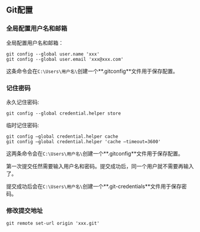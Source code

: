 ## Git配置

### 全局配置用户名和邮箱

全局配置用户名和邮箱：
```
git config --global user.name 'xxx'
git config --global user.email 'xxx@xxx.com'
```

这条命令会在`C:\Users\用户名\`创建一个**.gitconfig**文件用于保存配置。

### 记住密码

永久记住密码:
```
git config --global credential.helper store
```

临时记住密码:
```
git config –global credential.helper cache
git config –global credential.helper 'cache –timeout=3600'
```

这两条命令会在`C:\Users\用户名\`创建一个**.gitconfig**文件用于保存配置。

第一次提交任然需要输入用户名和密码。提交成功后，同一个用户就不需要再输入了。

提交成功后会在`C:\Users\用户名\`创建一个**.git-credentials**文件用于保存密码。

### 修改提交地址

```
git remote set-url origin 'xxx.git'
```

